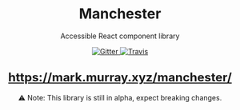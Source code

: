 <h1 align="center" style="border-bottom: none;">Manchester</h1>
<p align="center">Accessible React component library</p>
<p align="center">
  <a href="https://www.npmjs.com/package/manchester">
    <img alt="Gitter" src="https://img.shields.io/npm/v/manchester.svg">
  </a>
  <a href="https://travis-ci.com/mmmurray/manchester">
    <img alt="Travis" src="https://travis-ci.com/mmmurray/manchester.svg?branch=master">
  </a>
</p>
<h2 align="center">
<a style="font-size: 24px" href="https://mark.murray.xyz/manchester/">https://mark.murray.xyz/manchester/</a>
</h2>

<p align="center">⚠️ Note: This library is still in alpha, expect breaking changes.</p>

